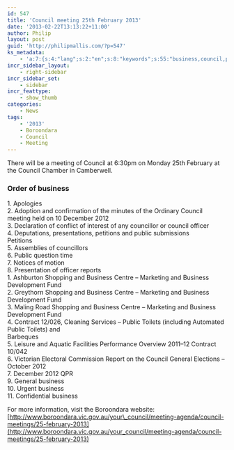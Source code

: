 ```yaml
---
id: 547
title: 'Council meeting 25th February 2013'
date: '2013-02-22T13:13:22+11:00'
author: Philip
layout: post
guid: 'http://philipmallis.com/?p=547'
ks_metadata:
    - 'a:7:{s:4:"lang";s:2:"en";s:8:"keywords";s:55:"business,council,public,10,2012,centre,development,fund";s:19:"keywords_autoupdate";i:1;s:11:"description";s:152:"business 1. Apologies 2. Adoption and confirmation of the minutes of the Ordinary Council meeting held on 10 December 2012 3. Declaration of conflict of";s:22:"description_autoupdate";i:1;s:5:"title";s:0:"";s:6:"robots";s:12:"index,follow";}'
incr_sidebar_layout:
    - right-sidebar
incr_sidebar_set:
    - sidebar
incr_feattype:
    - show_thumb
categories:
    - News
tags:
    - '2013'
    - Boroondara
    - Council
    - Meeting
---
```


There will be a meeting of Council at 6:30pm on Monday 25th February at the Council Chamber in Camberwell.

### Order of business

1\. Apologies  
2\. Adoption and confirmation of the minutes of the Ordinary Council meeting held on 10 December 2012  
3\. Declaration of conflict of interest of any councillor or council officer  
4\. Deputations, presentations, petitions and public submissions  
Petitions  
5\. Assemblies of councillors  
6\. Public question time  
7\. Notices of motion  
8\. Presentation of officer reports  
1\. Ashburton Shopping and Business Centre – Marketing and Business Development Fund  
2\. Greythorn Shopping and Business Centre – Marketing and Business Development Fund  
3\. Maling Road Shopping and Business Centre – Marketing and Business Development Fund  
4\. Contract 12/026, Cleaning Services – Public Toilets (including Automated Public Toilets) and  
Barbeques  
5\. Leisure and Aquatic Facilities Performance Overview 2011–12 Contract 10/042  
6\. Victorian Electoral Commission Report on the Council General Elections – October 2012  
7\. December 2012 QPR  
9\. General business  
10\. Urgent business  
11\. Confidential business

For more information, visit the Boroondara website: [http://www.boroondara.vic.gov.au/your\_council/meeting-agenda/council-meetings/25-february-2013](http://www.boroondara.vic.gov.au/your_council/meeting-agenda/council-meetings/25-february-2013)